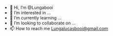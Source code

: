 - 👋 Hi, I’m @Lungabooi
- 👀 I’m interested in ...
- 🌱 I’m currently learning ...
- 💞️ I’m looking to collaborate on ...
- 📫 How to reach me Lungalucasbooi@gmail.com


<!---
Lungabooi/Lungabooi is a ✨ special ✨ repository because its `README.md` (this file) appears on your GitHub profile.
You can click the Preview link to take a look at your changes.
--->
